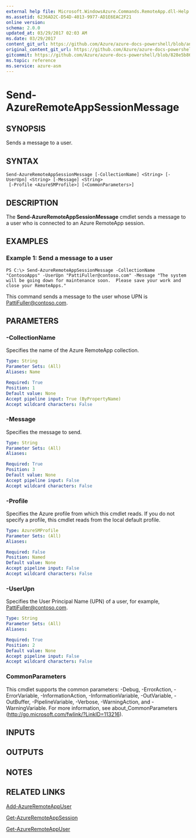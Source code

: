 ```yaml
---
external help file: Microsoft.WindowsAzure.Commands.RemoteApp.dll-Help.xml
ms.assetid: 6236AD2C-D54D-4013-9977-AD1E6EAC2F21
online version:
schema: 2.0.0
updated_at: 03/29/2017 02:03 AM
ms.date: 03/29/2017
content_git_url: https://github.com/Azure/azure-docs-powershell/blob/anne052617/azureps-cmdlets-docs/ServiceManagement/Azure/v3.7.0/Send-AzureRemoteAppSessionMessage.md
original_content_git_url: https://github.com/Azure/azure-docs-powershell/blob/anne052617/azureps-cmdlets-docs/ServiceManagement/Azure/v3.7.0/Send-AzureRemoteAppSessionMessage.md
gitcommit: https://github.com/Azure/azure-docs-powershell/blob/828e5b8648af6bdf3119ffe0cd409647f00de183
ms.topic: reference
ms.service: azure-asm
---
```


# Send-AzureRemoteAppSessionMessage

## SYNOPSIS
Sends a message to a user.

## SYNTAX

```
Send-AzureRemoteAppSessionMessage [-CollectionName] <String> [-UserUpn] <String> [-Message] <String>
 [-Profile <AzureSMProfile>] [<CommonParameters>]
```

## DESCRIPTION
The **Send-AzureRemoteAppSessionMessage** cmdlet sends a message to a user who is connected to an Azure RemoteApp session.

## EXAMPLES

### Example 1: Send a message to a user
```
PS C:\> Send-AzureRemoteAppSessionMessage -CollectionName "ContosoApps" -UserUpn "PattiFuller@contoso.com" -Message "The system will be going down for maintenance soon.  Please save your work and close your RemoteApps."
```

This command sends a message to the user whose UPN is PattiFuller@contoso.com.

## PARAMETERS

### -CollectionName
Specifies the name of the Azure RemoteApp collection.

```yaml
Type: String
Parameter Sets: (All)
Aliases: Name

Required: True
Position: 1
Default value: None
Accept pipeline input: True (ByPropertyName)
Accept wildcard characters: False
```

### -Message
Specifies the message to send.

```yaml
Type: String
Parameter Sets: (All)
Aliases: 

Required: True
Position: 3
Default value: None
Accept pipeline input: False
Accept wildcard characters: False
```

### -Profile
Specifies the Azure profile from which this cmdlet reads.
If you do not specify a profile, this cmdlet reads from the local default profile.

```yaml
Type: AzureSMProfile
Parameter Sets: (All)
Aliases: 

Required: False
Position: Named
Default value: None
Accept pipeline input: False
Accept wildcard characters: False
```

### -UserUpn
Specifies the User Principal Name (UPN) of a user, for example, PattiFuller@contoso.com.

```yaml
Type: String
Parameter Sets: (All)
Aliases: 

Required: True
Position: 2
Default value: None
Accept pipeline input: False
Accept wildcard characters: False
```

### CommonParameters
This cmdlet supports the common parameters: -Debug, -ErrorAction, -ErrorVariable, -InformationAction, -InformationVariable, -OutVariable, -OutBuffer, -PipelineVariable, -Verbose, -WarningAction, and -WarningVariable. For more information, see about_CommonParameters (http://go.microsoft.com/fwlink/?LinkID=113216).

## INPUTS

## OUTPUTS

## NOTES

## RELATED LINKS

[Add-AzureRemoteAppUser](./Add-AzureRemoteAppUser.md)

[Get-AzureRemoteAppSession](./Get-AzureRemoteAppSession.md)

[Get-AzureRemoteAppUser](./Get-AzureRemoteAppUser.md)


